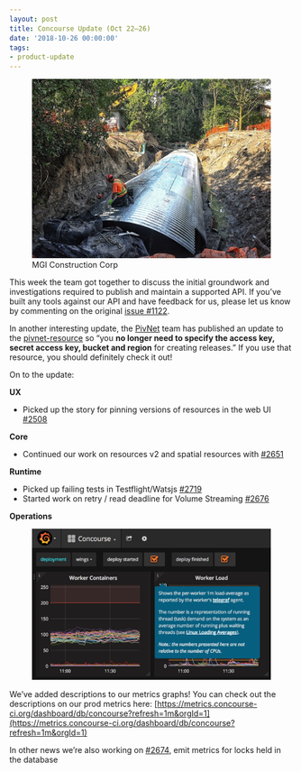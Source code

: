 ```yaml
---
layout: post
title: Concourse Update (Oct 22–26)
date: '2018-10-26 00:00:00'
tags:
- product-update
---
```


<figure class="kg-card kg-image-card kg-card-hascaption"><img src="/assets/images/downloaded_images/Concourse-Update--Oct-22-26-/1-MnGUtwM_fDCZBeKhYrlwqA.jpeg" class="kg-image" alt loading="lazy"><figcaption>MGI Construction Corp</figcaption></figure>

This week the team got together to discuss the initial groundwork and investigations required to publish and maintain a supported API. If you’ve built any tools against our API and have feedback for us, please let us know by commenting on the original [issue #1122](https://github.com/concourse/concourse/issues/1122).

In another interesting update, the [PivNet](https://network.pivotal.io/) team has published an update to the [pivnet-resource](https://github.com/pivotal-cf/pivnet-resource) so “you **no longer need to specify the access key, secret access key, bucket and region** for creating releases.” If you use that resource, you should definitely check it out!

On to the update:

**UX**

- Picked up the story for pinning versions of resources in the web UI [#2508](https://github.com/concourse/concourse/issues/2508)

**Core**

- Continued our work on resources v2 and spatial resources with [#2651](https://github.com/concourse/concourse/issues/2651)

**Runtime**

- Picked up failing tests in Testflight/Watsjs [#2719](https://github.com/concourse/concourse/issues/2719)
- Started work on retry / read deadline for Volume Streaming [#2676](https://github.com/concourse/concourse/issues/2676)

**Operations**

<figure class="kg-card kg-image-card"><img src="/assets/images/downloaded_images/Concourse-Update--Oct-22-26-/1-yxHddOEl3sz5TqCy7M0q_A.png" class="kg-image" alt loading="lazy"></figure>

We’ve added descriptions to our metrics graphs! You can check out the descriptions on our prod metrics here: [https://metrics.concourse-ci.org/dashboard/db/concourse?refresh=1m&orgId=1](https://metrics.concourse-ci.org/dashboard/db/concourse?refresh=1m&orgId=1)

In other news we’re also working on [#2674](https://github.com/concourse/concourse/issues/2674), emit metrics for locks held in the database

